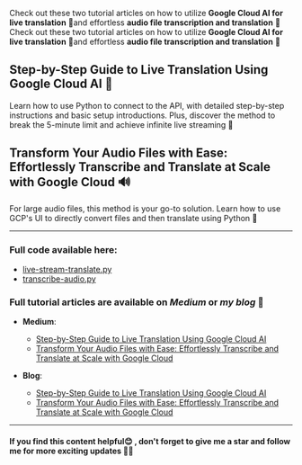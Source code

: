
Check out these two tutorial articles on how to utilize **Google Cloud AI for live translation** 🚀and effortless **audio file transcription and translation** 🌟Check out these two tutorial articles on how to utilize **Google Cloud AI for live translation** 🚀and effortless **audio file transcription and translation** 🌟



## Step-by-Step Guide to Live Translation Using Google Cloud AI 🎤

Learn how to use Python to connect to the API, with detailed step-by-step instructions and basic setup introductions. Plus, discover the method to break the 5-minute limit and achieve infinite live streaming 🙌

## Transform Your Audio Files with Ease: Effortlessly Transcribe and Translate at Scale with Google Cloud 🔊

For large audio files, this method is your go-to solution. Learn how to use GCP's UI to directly convert files and then translate using Python 🤖

------------
### Full code available here:
- [ live-stream-translate.py](https://github.com/mimi-030/GCP-translation-API-Demo/blob/main/live-stream-translate.py " live-stream-translate.py")
- [transcribe-audio.py](https://github.com/mimi-030/GCP-translation-API-Demo/blob/main/transcribe-audio.py "transcribe-audio.py")


### Full tutorial articles are available on *Medium* or *my blog* 📝
- **Medium**:
    - [Step-by-Step Guide to Live Translation Using Google Cloud AI](https://medium.com/@a102302301_23985/step-by-step-guide-to-live-translation-using-google-cloud-ai-dc21fc508540 "Step-by-Step Guide to Live Translation Using Google Cloud AI")
	- [Transform Your Audio Files with Ease: Effortlessly Transcribe and Translate at Scale with Google Cloud](https://medium.com/@a102302301_23985/transform-your-audio-files-with-ease-effortlessly-transcribe-and-translate-at-scale-with-google-732a4056d99d "Transform Your Audio Files with Ease: Effortlessly Transcribe and Translate at Scale with Google Cloud")

- **Blog**:
	- [Step-by-Step Guide to Live Translation Using Google Cloud AI](http://localhost:4000/2023/03/25/gcp-speech/ "Step-by-Step Guide to Live Translation Using Google Cloud AI")
	- [Transform Your Audio Files with Ease: Effortlessly Transcribe and Translate at Scale with Google Cloud](http://localhost:4000/2023/03/25/Google-Cloud/ "Transform Your Audio Files with Ease: Effortlessly Transcribe and Translate at Scale with Google Cloud")

------------
#### If you find this content helpful😊 , don't forget to give me a star and follow me for more exciting updates 🌟😊




